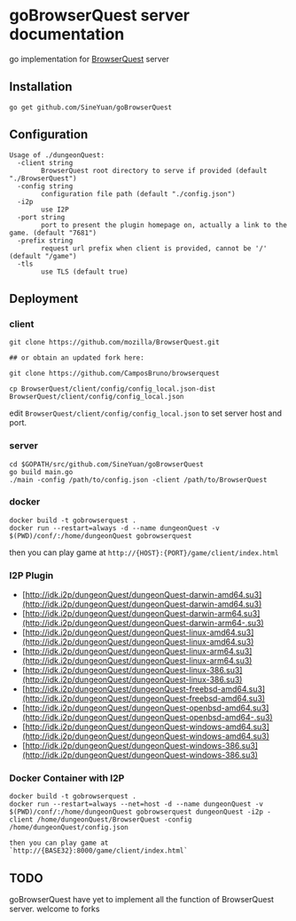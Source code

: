 goBrowserQuest server documentation
===================================

go implementation for [BrowserQuest](https://github.com/mozilla/BrowserQuest) server

Installation
-------------

```
go get github.com/SineYuan/goBrowserQuest
```

Configuration
-------------

```
Usage of ./dungeonQuest:
  -client string
    	BrowserQuest root directory to serve if provided (default "./BrowserQuest")
  -config string
    	configuration file path (default "./config.json")
  -i2p
    	use I2P
  -port string
    	port to present the plugin homepage on, actually a link to the game. (default "7681")
  -prefix string
    	request url prefix when client is provided, cannot be '/'  (default "/game")
  -tls
    	use TLS (default true)
```

Deployment
----------

### client 
```
git clone https://github.com/mozilla/BrowserQuest.git

## or obtain an updated fork here:

git clone https://github.com/CamposBruno/browserquest

cp BrowserQuest/client/config/config_local.json-dist BrowserQuest/client/config/config_local.json 
```
edit `BrowserQuest/client/config/config_local.json` to set server host and port.

### server

```
cd $GOPATH/src/github.com/SineYuan/goBrowserQuest
go build main.go
./main -config /path/to/config.json -client /path/to/BrowserQuest 
```

### docker

```
docker build -t gobrowserquest .
docker run --restart=always -d --name dungeonQuest -v $(PWD)/conf/:/home/dungeonQuest gobrowserquest
```

then you can play game at `http://{HOST}:{PORT}/game/client/index.html`

### I2P Plugin

- [http://idk.i2p/dungeonQuest/dungeonQuest-darwin-amd64.su3](http://idk.i2p/dungeonQuest/dungeonQuest-darwin-amd64.su3)
- [http://idk.i2p/dungeonQuest/dungeonQuest-darwin-arm64.su3](http://idk.i2p/dungeonQuest/dungeonQuest-darwin-arm64-.su3)
- [http://idk.i2p/dungeonQuest/dungeonQuest-linux-amd64.su3](http://idk.i2p/dungeonQuest/dungeonQuest-linux-amd64.su3)
- [http://idk.i2p/dungeonQuest/dungeonQuest-linux-arm64.su3](http://idk.i2p/dungeonQuest/dungeonQuest-linux-arm64.su3)
- [http://idk.i2p/dungeonQuest/dungeonQuest-linux-386.su3](http://idk.i2p/dungeonQuest/dungeonQuest-linux-386.su3)
- [http://idk.i2p/dungeonQuest/dungeonQuest-freebsd-amd64.su3](http://idk.i2p/dungeonQuest/dungeonQuest-freebsd-amd64.su3)
- [http://idk.i2p/dungeonQuest/dungeonQuest-openbsd-amd64.su3](http://idk.i2p/dungeonQuest/dungeonQuest-openbsd-amd64-.su3)
- [http://idk.i2p/dungeonQuest/dungeonQuest-windows-amd64.su3](http://idk.i2p/dungeonQuest/dungeonQuest-windows-amd64.su3)
- [http://idk.i2p/dungeonQuest/dungeonQuest-windows-386.su3](http://idk.i2p/dungeonQuest/dungeonQuest-windows-386.su3)

### Docker Container with I2P

```
docker build -t gobrowserquest .
docker run --restart=always --net=host -d --name dungeonQuest -v $(PWD)/conf/:/home/dungeonQuest gobrowserquest dungeonQuest -i2p -client /home/dungeonQuest/BrowserQuest -config /home/dungeonQuest/config.json
```

```
then you can play game at `http://{BASE32}:8000/game/client/index.html`
```

TODO
----------
goBrowserQuest have yet to implement all the function of BrowserQuest server. welcome to forks